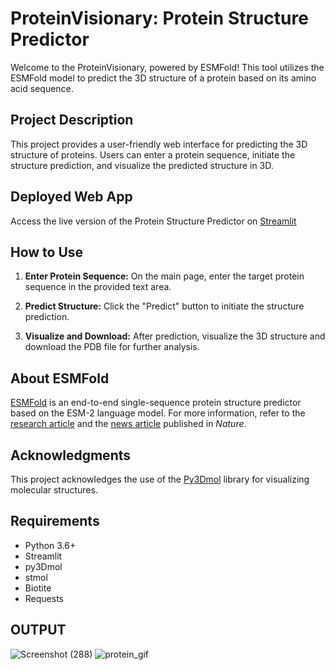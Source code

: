 # ProteinVisionary: Protein Structure Predictor

Welcome to the ProteinVisionary, powered by ESMFold! This tool utilizes the ESMFold model to predict the 3D structure of a protein based on its amino acid sequence.

## Project Description

This project provides a user-friendly web interface for predicting the 3D structure of proteins. Users can enter a protein sequence, initiate the structure prediction, and visualize the predicted structure in 3D.

## Deployed Web App

Access the live version of the Protein Structure Predictor on [Streamlit](https://proteinvisionary-protein-structure-predictor.streamlit.app/)

## How to Use

1. **Enter Protein Sequence:** On the main page, enter the target protein sequence in the provided text area.

2. **Predict Structure:** Click the "Predict" button to initiate the structure prediction.

3. **Visualize and Download:** After prediction, visualize the 3D structure and download the PDB file for further analysis.

## About ESMFold

[ESMFold](https://esmatlas.com/about) is an end-to-end single-sequence protein structure predictor based on the ESM-2 language model. For more information, refer to the [research article](https://www.biorxiv.org/content/10.1101/2022.07.20.500902v2) and the [news article](https://www.nature.com/articles/d41586-022-03539-1) published in *Nature*.

## Acknowledgments

This project acknowledges the use of the [Py3Dmol](https://pypi.org/project/py3dmol/) library for visualizing molecular structures.

## Requirements

- Python 3.6+
- Streamlit
- py3Dmol
- stmol
- Biotite
- Requests

## OUTPUT

![Screenshot (288)](https://github.com/YugantGotmare/ProteinVisionary/assets/101650315/aea8ae3b-9a3c-45f6-b698-74faf9a90b5e)
![protein_gif](https://github.com/YugantGotmare/ProteinVisionary/assets/101650315/08f6dbf9-8437-4676-9a16-187767d52a10)
